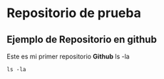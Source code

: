 # Repositorio de prueba #
## Ejemplo de Repositorio en github ##
Este es mi primer repositorio **Github**
	ls -la


`ls -la`


